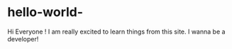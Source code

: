 # hello-world-
 Hi Everyone !
 I am really excited to learn things from this site. I wanna be a developer!
 
